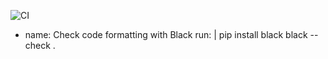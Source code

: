 ![CI](https://github.com/Bruh-Ryan/sample_project2/actions/workflows/ci.yml/badge.svg)

- name: Check code formatting with Black
  run: |
    pip install black
    black --check .

